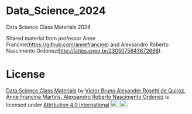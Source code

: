 # Data_Science_2024
 Data Science Class Materials 2024

Shared material from professor Anne Francine(https://github.com/annefrancine) and Alexsandro Roberto Nascimento Ordonez(http://lattes.cnpq.br/2305075843672666).

# License

<p xmlns:cc="http://creativecommons.org/ns#" xmlns:dct="http://purl.org/dc/terms/"><a property="dct:title" rel="cc:attributionURL" href="https://github.com/VictorRosetti/Data_Science_2024">Data Science Class Materials</a> by <a rel="cc:attributionURL dct:creator" property="cc:attributionName" href="https://github.com/VictorRosetti/Data_Science_2024">Victor Bruno Alexander Rosetti de Quiroz, Anne Francine Martins, Alexsandro Roberto Nascimento Ordonez</a> is licensed under <a href="http://creativecommons.org/licenses/by/4.0/?ref=chooser-v1" target="_blank" rel="license noopener noreferrer" style="display:inline-block;">Attribution 4.0 International<img style="height:22px!important;margin-left:3px;vertical-align:text-bottom;" src="https://mirrors.creativecommons.org/presskit/icons/cc.svg?ref=chooser-v1"><img style="height:22px!important;margin-left:3px;vertical-align:text-bottom;" src="https://mirrors.creativecommons.org/presskit/icons/by.svg?ref=chooser-v1"></a></p>
